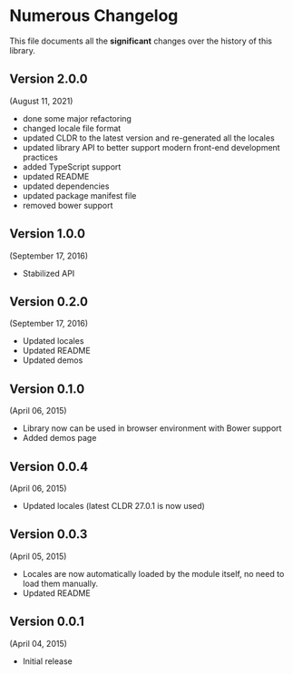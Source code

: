 
# Numerous Changelog

This file documents all the **significant** changes over the history of this library.


## Version 2.0.0
(August 11, 2021)

- done some major refactoring
- changed locale file format
- updated CLDR to the latest version and re-generated all the locales
- updated library API to better support modern front-end development practices
- added TypeScript support
- updated README
- updated dependencies
- updated package manifest file
- removed bower support


## Version 1.0.0
(September 17, 2016)

- Stabilized API


## Version 0.2.0
(September 17, 2016)

- Updated locales
- Updated README
- Updated demos


## Version 0.1.0
(April 06, 2015)

- Library now can be used in browser environment with Bower support
- Added demos page


## Version 0.0.4
(April 06, 2015)

- Updated locales (latest CLDR 27.0.1 is now used)


## Version 0.0.3
(April 05, 2015)

- Locales are now automatically loaded by the module itself, no need to load them manually.
- Updated README


## Version 0.0.1
(April 04, 2015)

- Initial release
